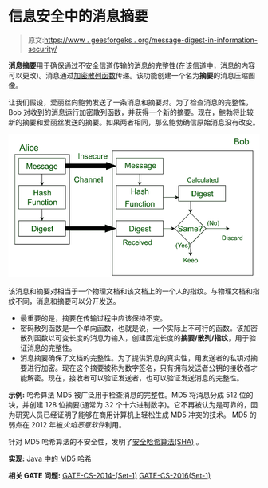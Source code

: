 # 信息安全中的消息摘要

> 原文:[https://www . geesforgeks . org/message-digest-in-information-security/](https://www.geeksforgeeks.org/message-digest-in-information-security/)

**消息摘要**用于确保通过不安全信道传输的消息的完整性(在该信道中，消息的内容可以更改)。消息通过[加密散列函数](https://www.geeksforgeeks.org/passwords-and-cryptographic-hash-function/)传递。该功能创建一个名为**摘要**的消息压缩图像。

让我们假设，爱丽丝向鲍勃发送了一条消息和摘要对。为了检查消息的完整性，Bob 对收到的消息运行加密散列函数，并获得一个新的摘要。现在，鲍勃将比较新的摘要和爱丽丝发送的摘要。如果两者相同，那么鲍勃确信原始消息没有改变。

![](img/dacc18681bbfbbd8e5b936f11994ddee.png)

该消息和摘要对相当于一个物理文档和该文档上的一个人的指纹。与物理文档和指纹不同，消息和摘要可以分开发送。

*   最重要的是，摘要在传输过程中应该保持不变。
*   密码散列函数是一个单向函数，也就是说，一个实际上不可行的函数。该加密散列函数以可变长度的消息为输入，创建固定长度的**摘要/散列/指纹**，用于验证消息的完整性。
*   消息摘要确保了文档的完整性。为了提供消息的真实性，用发送者的私钥对摘要进行加密。现在这个摘要被称为数字签名，只有拥有发送者公钥的接收者才能解密。现在，接收者可以验证发送者，也可以验证发送消息的完整性。

**示例:**
哈希算法 MD5 被广泛用于检查消息的完整性。MD5 将消息分成 512 位的块，并创建 128 位摘要(通常为 32 个十六进制数字)。它不再被认为是可靠的，因为研究人员已经证明了能够在商用计算机上轻松生成 MD5 冲突的技术。
MD5 的弱点在 2012 年被*火焰恶意软件*利用。

针对 MD5 哈希算法的不安全性，发明了[安全哈希算法(SHA)](https://www.geeksforgeeks.org/sha-1-hash-in-java/) 。

**实现:**
[Java 中的 MD5 哈希](https://www.geeksforgeeks.org/md5-hash-in-java/)

**相关 GATE 问题:**
[GATE-CS-2014-(Set-1)](https://www.geeksforgeeks.org/gate-gate-cs-2014-set-1-question-34/)
[GATE-CS-2016(Set-1)](https://www.geeksforgeeks.org/gate-gate-cs-2016-set-1-question-62/)